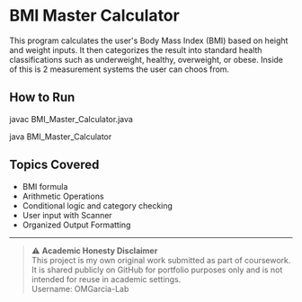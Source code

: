 # BMI Master Calculator

This program calculates the user's Body Mass Index (BMI) based on height and weight inputs. It then categorizes the result into standard health classifications such as underweight, healthy, overweight, or obese. Inside of this is 2 measurement systems the user can choos from.

## How to Run

javac BMI_Master_Calculator.java

java BMI_Master_Calculator

## Topics Covered
- BMI formula  
- Arithmetic Operations  
- Conditional logic and category checking  
- User input with Scanner
- Organized Output Formatting

---

> ⚠️ **Academic Honesty Disclaimer**  
> This project is my own original work submitted as part of coursework.  
> It is shared publicly on GitHub for portfolio purposes only and is not intended for reuse in academic settings.  
> Username: OMGarcia-Lab
